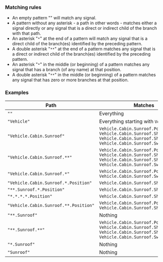 ### Matching rules

* An empty pattern "" will match any signal.
* A pattern without any asterisk - a path in other words - matches either a signal directly or any signal that is a direct or indirect child of the branch with that path.
* An asterisk "`*`" at the end of a pattern will match any signal that is a direct child of the branch(es) identified by the preceding pattern.
* A double asterisk "`**`" at the end of a pattern matches any signal that is a direct or indirect child of the branch(es) identified by the preceding pattern.
* An asterisk "`*`" in the middle (or beginning) of a pattern matches any signal that has a branch (of any name) at that position.
* A double asterisk "`**`" in the middle (or beginning) of a pattern matches any signal that has zero or more branches at that position.

### Examples

| Path                | Matches                              |
|---------------------|--------------------------------------|
| `""`                | Everything                           |
| `"Vehicle"`         | Everything starting with `Vehicle`   |
| `"Vehicle.Cabin.Sunroof"` | `Vehicle.Cabin.Sunroof.Position`<br>`Vehicle.Cabin.Sunroof.Shade.Position`<br>`Vehicle.Cabin.Sunroof.Shade.Switch`<br>`Vehicle.Cabin.Sunroof.Switch` |
| `"Vehicle.Cabin.Sunroof.**"` | `Vehicle.Cabin.Sunroof.Position`<br>`Vehicle.Cabin.Sunroof.Shade.Position`<br>`Vehicle.Cabin.Sunroof.Shade.Switch`<br>`Vehicle.Cabin.Sunroof.Switch`  |
| `"Vehicle.Cabin.Sunroof.*"` | `Vehicle.Cabin.Sunroof.Position`<br>`Vehicle.Cabin.Sunroof.Switch`  |
| `"Vehicle.Cabin.Sunroof.*.Position"` | `Vehicle.Cabin.Sunroof.Shade.Position` |
| `"**.Sunroof.*.Position"` | `Vehicle.Cabin.Sunroof.Shade.Position` |
| `"*.*.*.*.Position"` | `Vehicle.Cabin.Sunroof.Shade.Position` |
| `"Vehicle.Cabin.Sunroof.**.Position"` | `Vehicle.Cabin.Sunroof.Position`<br>`Vehicle.Cabin.Sunroof.Shade.Position` |
| `"**.Sunroof"`      | Nothing |
| `"**.Sunroof.**"` | `Vehicle.Cabin.Sunroof.Position`<br>`Vehicle.Cabin.Sunroof.Shade.Position`<br>`Vehicle.Cabin.Sunroof.Shade.Switch`<br>`Vehicle.Cabin.Sunroof.Switch`  |
| `"*.Sunroof"`       | Nothing|
| `"Sunroof"`         | Nothing|

